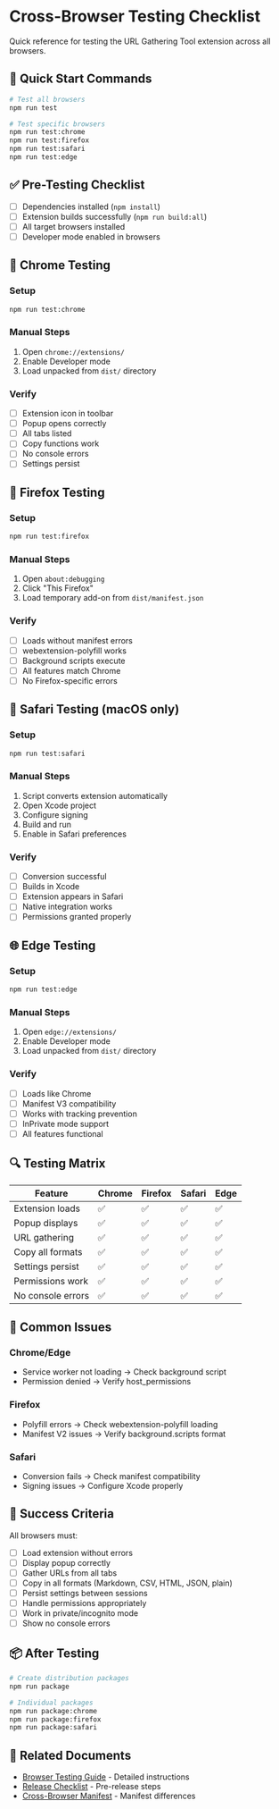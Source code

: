 # Cross-Browser Testing Checklist

Quick reference for testing the URL Gathering Tool extension across all browsers.

## 🚀 Quick Start Commands

```bash
# Test all browsers
npm run test

# Test specific browsers
npm run test:chrome
npm run test:firefox
npm run test:safari
npm run test:edge
```

## ✅ Pre-Testing Checklist

- [ ] Dependencies installed (`npm install`)
- [ ] Extension builds successfully (`npm run build:all`)
- [ ] All target browsers installed
- [ ] Developer mode enabled in browsers

## 🔧 Chrome Testing

### Setup
```bash
npm run test:chrome
```

### Manual Steps
1. Open `chrome://extensions/`
2. Enable Developer mode
3. Load unpacked from `dist/` directory

### Verify
- [ ] Extension icon in toolbar
- [ ] Popup opens correctly
- [ ] All tabs listed
- [ ] Copy functions work
- [ ] No console errors
- [ ] Settings persist

## 🦊 Firefox Testing

### Setup
```bash
npm run test:firefox
```

### Manual Steps
1. Open `about:debugging`
2. Click "This Firefox"
3. Load temporary add-on from `dist/manifest.json`

### Verify
- [ ] Loads without manifest errors
- [ ] webextension-polyfill works
- [ ] Background scripts execute
- [ ] All features match Chrome
- [ ] No Firefox-specific errors

## 🧭 Safari Testing (macOS only)

### Setup
```bash
npm run test:safari
```

### Manual Steps
1. Script converts extension automatically
2. Open Xcode project
3. Configure signing
4. Build and run
5. Enable in Safari preferences

### Verify
- [ ] Conversion successful
- [ ] Builds in Xcode
- [ ] Extension appears in Safari
- [ ] Native integration works
- [ ] Permissions granted properly

## 🌐 Edge Testing

### Setup
```bash
npm run test:edge
```

### Manual Steps
1. Open `edge://extensions/`
2. Enable Developer mode
3. Load unpacked from `dist/` directory

### Verify
- [ ] Loads like Chrome
- [ ] Manifest V3 compatibility
- [ ] Works with tracking prevention
- [ ] InPrivate mode support
- [ ] All features functional

## 🔍 Testing Matrix

| Feature | Chrome | Firefox | Safari | Edge |
|---------|--------|---------|--------|------|
| Extension loads | ✅ | ✅ | ✅ | ✅ |
| Popup displays | ✅ | ✅ | ✅ | ✅ |
| URL gathering | ✅ | ✅ | ✅ | ✅ |
| Copy all formats | ✅ | ✅ | ✅ | ✅ |
| Settings persist | ✅ | ✅ | ✅ | ✅ |
| Permissions work | ✅ | ✅ | ✅ | ✅ |
| No console errors | ✅ | ✅ | ✅ | ✅ |

## 🐛 Common Issues

### Chrome/Edge
- Service worker not loading → Check background script
- Permission denied → Verify host_permissions

### Firefox
- Polyfill errors → Check webextension-polyfill loading
- Manifest V2 issues → Verify background.scripts format

### Safari
- Conversion fails → Check manifest compatibility
- Signing issues → Configure Xcode properly

## 🎯 Success Criteria

All browsers must:
- [ ] Load extension without errors
- [ ] Display popup correctly
- [ ] Gather URLs from all tabs
- [ ] Copy in all formats (Markdown, CSV, HTML, JSON, plain)
- [ ] Persist settings between sessions
- [ ] Handle permissions appropriately
- [ ] Work in private/incognito mode
- [ ] Show no console errors

## 📦 After Testing

```bash
# Create distribution packages
npm run package

# Individual packages
npm run package:chrome
npm run package:firefox
npm run package:safari
```

## 🔗 Related Documents

- [Browser Testing Guide](./BROWSER-TESTING.md) - Detailed instructions
- [Release Checklist](../RELEASE-CHECKLIST.md) - Pre-release steps
- [Cross-Browser Manifest](./CROSS-BROWSER-MANIFEST.md) - Manifest differences
